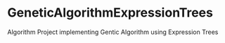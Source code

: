 # GeneticAlgorithmExpressionTrees
Algorithm Project implementing Gentic Algorithm using Expression Trees
